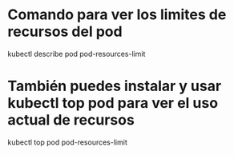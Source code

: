# Comando para ver los limites de recursos del pod
kubectl describe pod pod-resources-limit

# También puedes instalar y usar kubectl top pod para ver el uso actual de recursos
kubectl top pod pod-resources-limit
